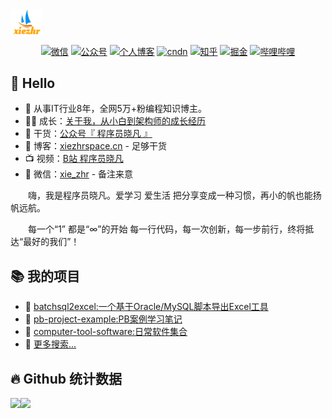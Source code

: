 <img alt="logo" width="50px" align="center"  src="assets/images/logo.png">
<tr></tr>

<p align="center">
  <a href="https://gitee.com/xiezhr/image-learn-bed/raw/master/image/wx.jpg"><img src="https://img.shields.io/badge/weChat-%E5%BE%AE%E4%BF%A1%E5%8F%B7-green.svg" alt="微信"></a>
  <a href="https://gitee.com/xiezhr/image-learn-bed/raw/master/image/微信公众号.png"><img src="https://img.shields.io/badge/%E5%85%AC%E4%BC%97%E5%8F%B7-XiezhrSpace-blue.svg" alt="公众号"></a>
  <a href="https://www.xiezhrspace.cn"><img src="https://img.shields.io/badge/%E4%B8%AA%E4%BA%BA%E5%8D%9A%E5%AE%A2-www.xiezhrspace.cn-orange.svg" alt="个人博客"></a>
  <a href="https://blog.csdn.net/rong09_13"><img src="https://img.shields.io/badge/csdn-CSDN-red.svg" alt="cndn"></a>
   <a href="https://www.zhihu.com/people/rong-xie-49-35/posts"><img 		         src="https://img.shields.io/badge/zhihu-%E7%9F%A5%E4%B9%8E-blue.svg" alt="知乎"></a>
  <a href="https://juejin.im/user/1829211147871415"><img src="https://img.shields.io/badge/juejin-%E6%8E%98%E9%87%91-9cf.svg" alt="掘金"></a>
  <a href="https://space.bilibili.com/305330347"><img src="https://img.shields.io/badge/bilibili-%E5%93%94%E5%93%A9%E5%93%94%E5%93%A9-critical.svg" alt="哔哩哔哩"></a> 
</p>


## 🙋 Hello

- :dog: 从事IT行业8年，全网5万+粉编程知识博主。
- :man_technologist: 成长：[关于我，从小白到架构师的成长经历](https://www.bilibili.com/video/BV1FF41137q5)
- :seedling: 干货：[公众号『 程序员晓凡 』](https://gitee.com/xiezhr/image-learn-bed/raw/master/image/微信公众号.png)
- :pencil: 博客：[xiezhrspace.cn](https://xiezhrspace.cn/) - 足够干货
- :tv: 视频：[B站 程序员晓凡](https://space.bilibili.com/305330347)
- :love_letter: 微信：[xie_zhr](https://gitee.com/xiezhr/image-learn-bed/raw/master/image/wx.jpg) - 备注来意

<p>&emsp;&emsp;嗨，我是程序员晓凡。爱学习 爱生活 把分享变成一种习惯，再小的帆也能扬帆远航。</p>
<p>&emsp;&emsp;每一个“1” 都是“∞”的开始 每一行代码，每一次创新，每一步前行，终将抵达“最好的我们”！</p>

## 📚 我的项目
- :bus: [batchsql2excel:一个基于Oracle/MySQL脚本导出Excel工具](https://github.com/xiezhr/batchsql2excel)
- :bus: [pb-project-example:PB案例学习笔记](https://github.com/xiezhr/pb-project-example)
- :bus: [computer-tool-software:日常软件集合](https://github.com/xiezhr/computer-tool-software)
- :bus: [更多搜索...](https://github.com/xiezhr?tab=repositories)

## 🔥 Github 统计数据

<img height="160px" align="left" src="https://github-readme-stats.vercel.app/api?username=xiezhr&locale=cn&line_height=21&show_icons=true&theme=&rank_icon=default&include_all_commits=true&custom_title=我的统计数据"/>
<img height="160px" align="left" src="https://github-readme-stats.vercel.app/api/top-langs/?username=xiezhr&include_all_commits=true&locale=cn&line_height=33&theme=&langs_count=6&layout=compact&custom_title=我的常用语言"/>



